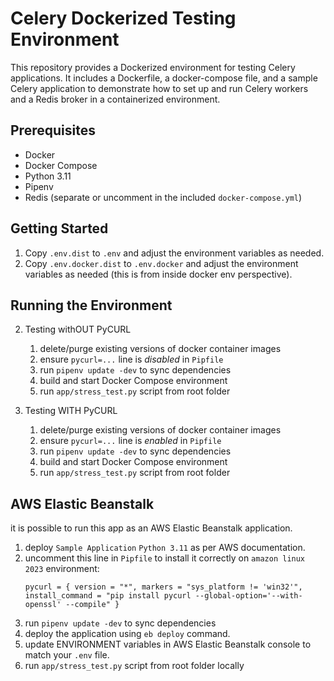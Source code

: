 # Celery Dockerized Testing Environment

This repository provides a Dockerized environment for testing Celery applications. It includes a Dockerfile, a docker-compose file, and a sample Celery application to demonstrate how to set up and run Celery workers and a Redis broker in a containerized environment.

## Prerequisites
- Docker
- Docker Compose
- Python 3.11
- Pipenv
- Redis (separate or uncomment in the included `docker-compose.yml`)

## Getting Started

1. Copy `.env.dist` to `.env` and adjust the environment variables as needed.
2. Copy `.env.docker.dist` to `.env.docker` and adjust the environment variables as needed (this is from inside docker env perspective).

## Running the Environment

2. Testing withOUT PyCURL
   1. delete/purge existing versions of docker container images
   2. ensure `pycurl=...` line is _disabled_ in `Pipfile`
   3. run `pipenv update -dev` to sync dependencies
   4. build and start Docker Compose environment
   5. run `app/stress_test.py` script from root folder


3. Testing WITH PyCURL
   1. delete/purge existing versions of docker container images
   2. ensure `pycurl=...` line is _enabled_ in `Pipfile`
   3. run `pipenv update -dev` to sync dependencies
   4. build and start Docker Compose environment
   5. run `app/stress_test.py` script from root folder

## AWS Elastic Beanstalk
it is possible to run this app as an AWS Elastic Beanstalk application.

1. deploy `Sample Application` `Python 3.11` as per AWS documentation. 
2. uncomment this line in `Pipfile` to install it correctly on `amazon linux 2023` environment: 
   ```
   pycurl = { version = "*", markers = "sys_platform != 'win32'", install_command = "pip install pycurl --global-option='--with-openssl' --compile" }
   ```
3. run `pipenv update -dev` to sync dependencies
4. deploy the application using `eb deploy` command.
5. update ENVIRONMENT variables in AWS Elastic Beanstalk console to match your `.env` file.
6. run `app/stress_test.py` script from root folder locally
